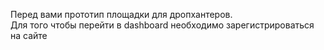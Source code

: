 Перед вами прототип площадки для дропхантеров.   
Для того чтобы перейти в dashboard необходимо зарегистрироваться на сайте  
